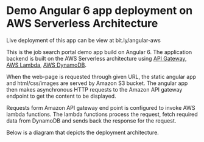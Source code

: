 # Demo Angular 6 app deployment on AWS Serverless Architecture 

Live deployment of this app can be view at bit.ly/angular-aws

This is the job search portal demo app build on Angular 6. The application backend is built on the AWS Serverless architecture using [API Gateway](https://aws.amazon.com/api-gateway/), [AWS Lambda](https://aws.amazon.com/lambda/), [AWS DynamoDB](https://aws.amazon.com/dynamodb).


When the web-page is requested through given URL, the static angular app and html/css/images are served by Amazon S3 bucket. The angular app then makes asynchronous HTTP requests to the Amazon API gateway endpoint to get the content to be displayed.

Requests form Amazon API gateway end point is configured to invoke AWS lambda functions. The lambda functions process the request, fetch required data from DynamoDB and sends back the response for the request.

Below is a diagram that depicts the deployment architecture.

